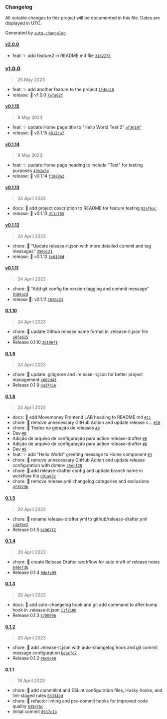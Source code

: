 ### Changelog

All notable changes to this project will be documented in this file. Dates are displayed in UTC.

Generated by [`auto-changelog`](https://github.com/CookPete/auto-changelog).

#### [v2.0.0](https://github.com/fintech-vertical/mmfx-front-lab/compare/v1.0.0...v2.0.0)

- feat: :sparkles: add feature2 in README.md file [`3162278`](https://github.com/fintech-vertical/mmfx-front-lab/commit/316227827fb00b8ac19ddba1ec65736a2d3c811c)

### [v1.0.0](https://github.com/fintech-vertical/mmfx-front-lab/compare/v0.1.15...v1.0.0)

> 25 May 2023

- feat: :sparkles: add another feature to the project [`1f46a10`](https://github.com/fintech-vertical/mmfx-front-lab/commit/1f46a10e8b27237d2b954cf759b8ae78e2172dbb)
- release: 💎 v1.0.0 [`7efa02f`](https://github.com/fintech-vertical/mmfx-front-lab/commit/7efa02fae7f6583d7b6c0b9ff93b9e905985cf4f)

#### [v0.1.15](https://github.com/fintech-vertical/mmfx-front-lab/compare/v0.1.14...v0.1.15)

> 8 May 2023

- feat: :sparkles: update Home page title to "Hello World Test 2" [`af3610f`](https://github.com/fintech-vertical/mmfx-front-lab/commit/af3610fc5368c5edf5876cef559374fa483212e3)
- release: 💎 v0.1.15 [`4812ca7`](https://github.com/fintech-vertical/mmfx-front-lab/commit/4812ca7ac386735a93d174e2d3c9d4829b780755)

#### [v0.1.14](https://github.com/fintech-vertical/mmfx-front-lab/compare/v0.1.13...v0.1.14)

> 8 May 2023

- feat: :sparkles: update Home page heading to include "Test" for testing purposes [`49b2a5e`](https://github.com/fintech-vertical/mmfx-front-lab/commit/49b2a5eb4bbcdb3f871553980d05bf6c67fc9cea)
- release: 💎 v0.1.14 [`f1888a2`](https://github.com/fintech-vertical/mmfx-front-lab/commit/f1888a2ed5aa453fba433e27a02a93dbabed235f)

#### [v0.1.13](https://github.com/fintech-vertical/mmfx-front-lab/compare/v0.1.12...v0.1.13)

> 24 April 2023

- docs: :memo: add project description to README for feature testing [`92af6ac`](https://github.com/fintech-vertical/mmfx-front-lab/commit/92af6ac5d7966ff01f58a818f13e15a69e226d9b)
- release: 💎 v0.1.13 [`d11cf65`](https://github.com/fintech-vertical/mmfx-front-lab/commit/d11cf65a3f37b5bab6680c32e9adebdbef1efb5c)

#### [v0.1.12](https://github.com/fintech-vertical/mmfx-front-lab/compare/v0.1.11...v0.1.12)

> 24 April 2023

- chore: :hammer: "Update release-it.json with more detailed commit and tag messages" [`350e121`](https://github.com/fintech-vertical/mmfx-front-lab/commit/350e1211145f7e688f41ac0515226a8a89100a6b)
- release: 💎 v0.1.12 [`8c0196d`](https://github.com/fintech-vertical/mmfx-front-lab/commit/8c0196d4899c745864d4f40619b27c2445bf6e61)

#### [v0.1.11](https://github.com/fintech-vertical/mmfx-front-lab/compare/0.1.10...v0.1.11)

> 24 April 2023

- chore: :hammer: "Add git config for version tagging and commit message" [`9188a2d`](https://github.com/fintech-vertical/mmfx-front-lab/commit/9188a2d88364ffa6d5c7a30a26500a786de52022)
- release 💎: v0.1.11 [`1620423`](https://github.com/fintech-vertical/mmfx-front-lab/commit/16204236af62f4b18ed18dd5cbdeaffcf7b7548c)

#### [0.1.10](https://github.com/fintech-vertical/mmfx-front-lab/compare/0.1.9...0.1.10)

> 24 April 2023

- chore: :hammer: update Github release name format in .release-it.json file [`a8fa615`](https://github.com/fintech-vertical/mmfx-front-lab/commit/a8fa61516f4e66cca5f8b31eda71367c503fb4b4)
- Release 0.1.10 [`2d10671`](https://github.com/fintech-vertical/mmfx-front-lab/commit/2d106715bbf9e4a8f5fd29b6e5c918ff643c296b)

#### [0.1.9](https://github.com/fintech-vertical/mmfx-front-lab/compare/0.1.8...0.1.9)

> 24 April 2023

- chore: :hammer: update .gitignore and .release-it.json for better project management [`c602d43`](https://github.com/fintech-vertical/mmfx-front-lab/commit/c602d43e9d3891fc3574a12226b1f95446d37ad2)
- Release 0.1.9 [`da3741e`](https://github.com/fintech-vertical/mmfx-front-lab/commit/da3741e0fa0fcce8c8e45bbc02428ec16b36e104)

#### [0.1.8](https://github.com/fintech-vertical/mmfx-front-lab/compare/0.1.5...0.1.8)

> 24 April 2023

- docs: :memo: add Movemoney Frontend LAB heading to README.md [`#11`](https://github.com/fintech-vertical/mmfx-front-lab/pull/11)
- chore: :hammer: remove unnecessary GitHub Action and update release c… [`#10`](https://github.com/fintech-vertical/mmfx-front-lab/pull/10)
- chore: :hammer: Testes na geração de releases [`#9`](https://github.com/fintech-vertical/mmfx-front-lab/pull/9)
- Dev [`#8`](https://github.com/fintech-vertical/mmfx-front-lab/pull/8)
- Adição de arquivo de configuração para action release-drafter [`#6`](https://github.com/fintech-vertical/mmfx-front-lab/pull/6)
- Adição de arquivo de configuração para action release-drafter [`#6`](https://github.com/fintech-vertical/mmfx-front-lab/pull/6)
- Dev [`#5`](https://github.com/fintech-vertical/mmfx-front-lab/pull/5)
- feat: :sparkles: add "Hello World" greeting message to Home component [`#3`](https://github.com/fintech-vertical/mmfx-front-lab/pull/3)
- chore: :hammer: remove unnecessary GitHub Action and update release configuration with dotenv [`25ecf28`](https://github.com/fintech-vertical/mmfx-front-lab/commit/25ecf2803e3f9a6563c7c1e11476ecfd813a42d2)
- chore: :hammer: add release-drafter config and update branch name in workflow file [`d01a83c`](https://github.com/fintech-vertical/mmfx-front-lab/commit/d01a83c977cfb1bfa72490d42279ffb68306bea8)
- chore: :hammer: remove release.yml changelog categories and exclusions [`4f3929b`](https://github.com/fintech-vertical/mmfx-front-lab/commit/4f3929bf8fbd8fffa28a435afb725c3b037da305)

#### [0.1.5](https://github.com/fintech-vertical/mmfx-front-lab/compare/0.1.4...0.1.5)

> 20 April 2023

- chore: :hammer: rename release-drafter.yml to github/release-drafter.yml [`c4a9be2`](https://github.com/fintech-vertical/mmfx-front-lab/commit/c4a9be246a67e6933b72fb6ef5f2083c735917ad)
- Release 0.1.5 [`b1967f2`](https://github.com/fintech-vertical/mmfx-front-lab/commit/b1967f2df1992913289993fc68c1ec2fe97c4216)

#### [0.1.4](https://github.com/fintech-vertical/mmfx-front-lab/compare/0.1.3...0.1.4)

> 20 April 2023

- chore: :hammer: create Release Drafter workflow for auto draft of release notes [`844efdb`](https://github.com/fintech-vertical/mmfx-front-lab/commit/844efdbf1bfbb0d483c8c740140e7d6238d609aa)
- Release 0.1.4 [`0defe99`](https://github.com/fintech-vertical/mmfx-front-lab/commit/0defe99ce0b1d4828a3cf0f02b6cd1e982095985)

#### [0.1.3](https://github.com/fintech-vertical/mmfx-front-lab/compare/0.1.2...0.1.3)

> 20 April 2023

- docs: :memo: add auto-changelog hook and git add command to after:bump hook in .release-it.json [`11f8106`](https://github.com/fintech-vertical/mmfx-front-lab/commit/11f8106a84aca720827921e73d836f12b0b9203d)
- Release 0.1.3 [`570099b`](https://github.com/fintech-vertical/mmfx-front-lab/commit/570099b3edda06eeb19b67d38034f1909db26c86)

#### [0.1.2](https://github.com/fintech-vertical/mmfx-front-lab/compare/0.1.1...0.1.2)

> 20 April 2023

- chore: :hammer: add .release-it.json with auto-changelog hook and git commit message configuration [`bebcfd7`](https://github.com/fintech-vertical/mmfx-front-lab/commit/bebcfd75ee6a70356bb5c8f9c6ac55754658f78d)
- Release 0.1.2 [`96c0e66`](https://github.com/fintech-vertical/mmfx-front-lab/commit/96c0e668c4de74adcea0d6096f29cf139e52529f)

#### 0.1.1

> 19 April 2023

- chore: :hammer: add commitlint and ESLint configuration files, Husky hooks, and lint-staged rules [`663349d`](https://github.com/fintech-vertical/mmfx-front-lab/commit/663349d2d99889eb1f64465ce65403f962b96751)
- chore: :hammer: refactor linting and pre-commit hooks for improved code quality [`845d7bc`](https://github.com/fintech-vertical/mmfx-front-lab/commit/845d7bc7876c4d5dc9a7afc053292a914909176f)
- Initial commit [`8937c1b`](https://github.com/fintech-vertical/mmfx-front-lab/commit/8937c1bc09419eb36f086d827b18573a41688d30)
